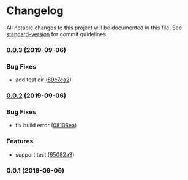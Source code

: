 # Changelog

All notable changes to this project will be documented in this file. See [standard-version](https://github.com/conventional-changelog/standard-version) for commit guidelines.

### [0.0.3](https://github.com/forsigner/tsnl/compare/v0.0.2...v0.0.3) (2019-09-06)


### Bug Fixes

* add test dir ([89c7ca2](https://github.com/forsigner/tsnl/commit/89c7ca2))

### [0.0.2](https://github.com/forsigner/tsnl/compare/v0.0.1...v0.0.2) (2019-09-06)


### Bug Fixes

* fix build error ([08106ea](https://github.com/forsigner/tsnl/commit/08106ea))


### Features

* support test ([65082a3](https://github.com/forsigner/tsnl/commit/65082a3))

### 0.0.1 (2019-09-06)
